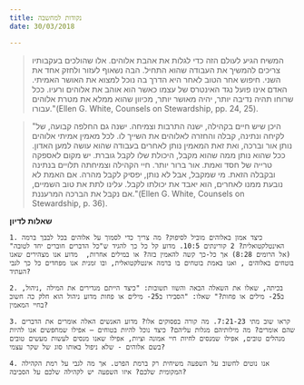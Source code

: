 ```yaml
---
title: נקודות למחשבה
date: 30/03/2018

---
```


> <p></p>
> המשיח הגיע לעולם הזה כדי לגלות את אהבת אלוהים. אלו שהולכים בעקבותיו צריכים להמשיך את העבודה שהוא התחיל. הבה נשאוף לעזור ולחזק אחד את השני. חיפוש אחר הטוב לאחר היא הדרך בה נוכל למצוא את האושר האמיתי. האדם אינו פועל נגד האינטרס של עצמו כאשר הוא אוהב את אלוהים ורעיו. ככל שרוחו תהיה נדיבה יותר, יהיה מאושר יותר, מכיוון שהוא ממלא את מטרת אלוהים עבורו."(Ellen G. White, Counsels on Stewardship, pp. 24, 25).
 
> <p></p>
> "היכן שיש חיים בקהילה, ישנה התרבות וצמיחה. ישנה גם החלפה קבועה, של לקיחה ונתינה, קבלה והחזרה לאלוהים את השייך לו. לכל מאמין אמיתי אלוהים נותן אור וברכה, ואת זאת המאמין נותן לאחרים בעבודה שהוא עושה למען האדון. ככל שהוא נותן ממה שהוא מקבל, היכולת שלו לקבל גוברת. יש מקום לאספקה טרייה של חסד ואמת. אור ברור יותר. חיי הקהילה וצמיחתה תלויים בנתינה ובקבלה הזאת. מי שמקבל, אבל לא נותן, יפסיק לקבל מהרה. אם האמת לא נובעת ממנו לאחרים, הוא יאבד את יכולתו לקבל. עלינו לתת את טוב השמיים, אם נקבל את הברכה המרעננת."(Ellen G. White, Counsels on Stewardship, p. 36).

**שאלות לדיון**

`1. כיצד אמון באלוהים מוביל לסיפוק? מה צריך כדי לסמוך על אלוהים בכל לבבך ברמה האינטלקטואלית? 2 קורינתים 10:5. מדוע קל כל כך להגיד ש"כל הדברים חוברים יחד לטובה" (אל הרומים 8:28) אך כל-כך קשה להאמין בזה? או במילים אחרות,  מדוע אנו מצהירים שאנו בוטחים באלוהים , ואנו באמת בוטחים בו ברמה אינטלקטואלית, ובו זמנית אנו מפחדים כל כך לגבי העתיד?`

`2. בכיתה, שאלו את השאלה הבאה והשוו תשובות: "כיצד הייתם מגדירים את המילה ,ניהול, ב25- מילים או פחות?" שאלו: "הסבירו ב25- מילים או פחות מדוע ניהול הוא חלק כה חשוב בחיי המאמין?`

`3. קראו שוב מתי 7:21-23. מה קורה בפסוקים אלו? מדוע האנשים האלה אומרים את הדברים שהם אומרים? מה מילותיהם מגלות עליהם? כיצד נוכל להיות בטוחים – אפילו שמחפשים אנו להיות מנהלים טובים, אפילו שמנסים לחיות חיי אמונה וציות, אפילו שאנו מנסים לעשות מעשים טובים בשם אלוהים - שלא ניפול באותו סוג של שקר עצמי?`

`4. אנו נוטים לחשוב על השפעה משיחית רק ברמת הפרט. אך מה לגבי על רמת הקהילה המקומית שלכם? איזו השפעה יש לקהילה שלכם על הסביבה?`